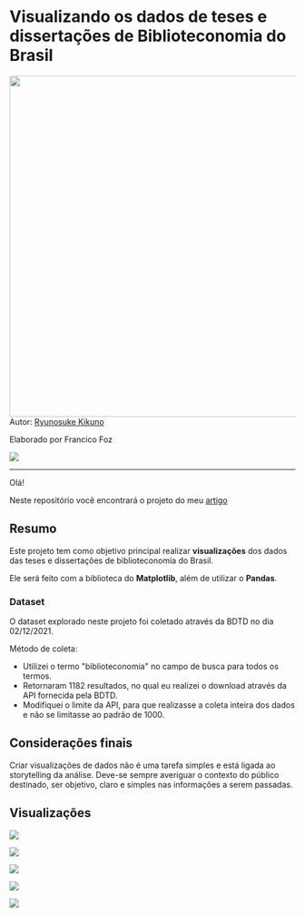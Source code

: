 # Visualizando os dados de teses e dissertações de Biblioteconomia do Brasil


<img src="https://images.unsplash.com/photo-1600431521340-491eca880813?ixlib=rb-1.2.1&ixid=MnwxMjA3fDB8MHxwaG90by1wYWdlfHx8fGVufDB8fHx8&auto=format&fit=crop&w=869&q=80" height="600" width="1000"></a>  
Autor: [Ryunosuke Kikuno](https://unsplash.com/photos/FKqxZ58bVjU) 


Elaborado por Francico Foz

<a href="https://img.shields.io/badge/author-gustavolq-blue.svg)](https://www.linkedin.com/in/francisco-tadeu-foz/" target="_blank"><img src="https://img.shields.io/badge/-LinkedIn-%230077B5?style=for-the-badge&logo=linkedin&logoColor=white" target="_blank"></a>  

---

Olá! 

Neste repositório você encontrará o projeto do meu [artigo]() 


## Resumo

Este projeto tem como objetivo principal realizar **visualizações** dos dados das teses e dissertações de biblioteconomia do Brasil.

Ele será feito com a biblioteca do **Matplotlib**, além de utilizar o **Pandas**.


### Dataset

O dataset explorado neste projeto foi coletado através da BDTD no dia 02/12/2021.

Método de coleta:
* Utilizei o termo "biblioteconomia" no campo de busca para todos os termos.
* Retornaram 1182 resultados, no qual eu realizei o download através da API fornecida pela BDTD.
* Modifiquei o limite da API, para que realizasse a coleta inteira dos dados e não se limitasse ao padrão de 1000.

## Considerações finais

Criar visualizações de dados não é uma tarefa simples e está ligada ao storytelling da análise.
Deve-se sempre averiguar o contexto do público destinado, ser objetivo, claro e simples nas informações a serem passadas.

## Visualizações

![](https://github.com/FranciscoFoz/Visualizacoes_TesesDissertacoes_Biblioteconomia_Brasil/raw/main/Gr%C3%A1ficos/Quantidade_documentos.png)

![](https://github.com/FranciscoFoz/Visualizacoes_TesesDissertacoes_Biblioteconomia_Brasil/raw/main/Gr%C3%A1ficos/Quantidade_teses_dissertacoes_.png)

![](https://github.com/FranciscoFoz/Visualizacoes_TesesDissertacoes_Biblioteconomia_Brasil/raw/main/Gr%C3%A1ficos/Quantidade_teses_dissertacoes_tempo.png)

![](https://github.com/FranciscoFoz/Visualizacoes_TesesDissertacoes_Biblioteconomia_Brasil/raw/main/Gr%C3%A1ficos/Quantidade_dissertacoes_instituicoes_.png)

![](https://github.com/FranciscoFoz/Visualizacoes_TesesDissertacoes_Biblioteconomia_Brasil/raw/main/Gr%C3%A1ficos/Quantidade_teses_instituicoes_.png)

